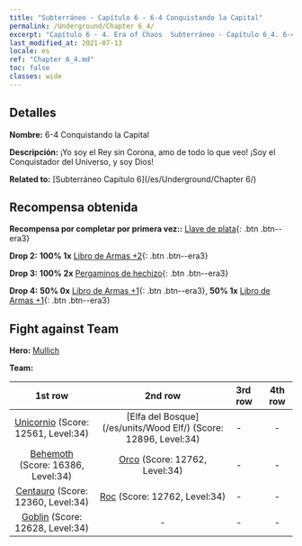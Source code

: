 ```yaml
---
title: "Subterráneo - Capítulo 6 - 6-4 Conquistando la Capital"
permalink: /Underground/Chapter 6_4/
excerpt: "Capítulo 6 - 4. Era of Chaos  Subterráneo - Capítulo 6_4. 6-4 Conquistando la Capital"
last_modified_at: 2021-07-13
locale: es
ref: "Chapter 6_4.md"
toc: false
classes: wide
---
```


## Detalles

 **Nombre:** 6-4 Conquistando la Capital

 **Descripción:** ¡Yo soy el Rey sin Corona, amo de todo lo que veo! ¡Soy el Conquistador del Universo, y soy Dios!

 **Related to:** [Subterráneo Capítulo 6](/es/Underground/Chapter 6/)

## Recompensa obtenida

 **Recompensa por completar por primera vez::** [Llave de plata](/ItemsES/con_693/){: .btn .btn--era3}

 **Drop 2:** **100% 1x** [Libro de Armas +2](/ItemsES/mat_32/){: .btn .btn--era3}

 **Drop 3:** **100% 2x** [Pergaminos de hechizo](/ItemsES/con_694/){: .btn .btn--era3}

 **Drop 4:** **50% 0x** [Libro de Armas +1](/ItemsES/mat_25/){: .btn .btn--era3}, **50% 1x** [Libro de Armas +1](/ItemsES/mat_25/){: .btn .btn--era3}


## Fight against Team
 **Hero:** [Mullich](/es/heroes/Mullich/)

 **Team:**


  | 1st row | 2nd row | 3rd row | 4th row |
  |:----:|:----:|:----|:----:|
  | [Unicornio](/es/units/Unicorn/) (Score: 12561, Level:34)  | [Elfa del Bosque](/es/units/Wood Elf/) (Score: 12896, Level:34)  | - | - |
  | [Behemoth](/es/units/Behemoth/) (Score: 16386, Level:34)  | [Orco](/es/units/Orc/) (Score: 12762, Level:34)  | - | - |
  | [Centauro](/es/units/Centaur/) (Score: 12360, Level:34)  | [Roc](/es/units/Roc/) (Score: 12762, Level:34)  | - | - |
  | [Goblin](/es/units/Goblin/) (Score: 12628, Level:34)  | - | - | - |


